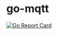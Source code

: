 # go-mqtt

[![Go Report Card](https://goreportcard.com/badge/github.com/jnst/go-mqtt)](https://goreportcard.com/report/github.com/jnst/go-mqtt)
